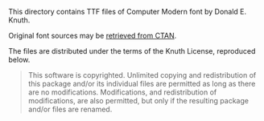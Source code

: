 This directory contains TTF files of Computer Modern font by Donald E. Knuth.

Original font sources may be [retrieved from CTAN][ctan.cm].

The files are distributed under the terms of the Knuth License, reproduced below.

> This software is copyrighted. Unlimited copying and redistribution of this package and/or its individual files are permitted as long as there are no modifications. Modifications, and redistribution of modifications, are also permitted, but only if the resulting package and/or files are renamed.

[ctan.cm]: https://ctan.org/tex-archive/fonts/cm
